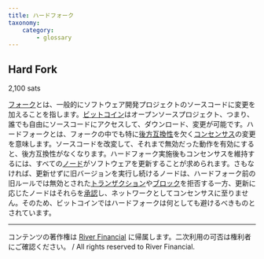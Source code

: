 ```yaml
---
title: ハードフォーク
taxonomy:
    category:
        - glossary
---
```


## Hard Fork
2,100 sats

[フォーク](http://lostinbitcoin.jp.testrs.jp/staging/glossary/fork/)とは、一般的にソフトウェア開発プロジェクトのソースコードに変更を加えることを指します。[ビットコイン](http://lostinbitcoin.jp.testrs.jp/staging/glossary/bitcoin/)はオープンソースプロジェクト、つまり、誰でも自由にソースコードにアクセスして、ダウンロード、変更が可能です。ハードフォークとは、フォークの中でも特に[後方互換性](http://lostinbitcoin.jp.testrs.jp/staging/glossary/backwards_compatibility/)を欠く[コンセンサス](http://lostinbitcoin.jp.testrs.jp/staging/glossary/consensus/)の変更を意味します。ソースコードを改変して、それまで無効だった動作を有効にすると、後方互換性がなくなります。ハードフォーク実施後もコンセンサスを維持するには、すべての[ノード](http://lostinbitcoin.jp.testrs.jp/staging/glossary/node/)がソフトウェアを更新することが求められます。さもなければ、更新せずに旧バージョンを実行し続けるノードは、ハードフォーク前の旧ルールでは無効とされた[トランザクション](http://lostinbitcoin.jp.testrs.jp/staging/glossary/transaction/)や[ブロック](http://lostinbitcoin.jp.testrs.jp/staging/glossary/block/)を拒否する一方、更新に応じたノードはそれらを[承認](http://lostinbitcoin.jp.testrs.jp/staging/glossary/confirmation/)し、ネットワークとしてコンセンサスに至りません。そのため、ビットコインではハードフォークは何としても避けるべきものとされています。

---
コンテンツの著作権は [River Financial](https://river.com/) に帰属します。二次利用の可否は権利者にご確認ください。 / All rights reserved to River Financial.
